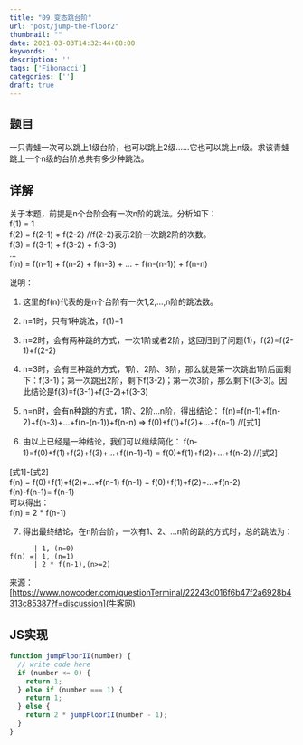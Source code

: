 ```yaml
---
title: "09.变态跳台阶"
url: "post/jump-the-floor2"
thumbnail: ""
date: 2021-03-03T14:32:44+08:00
keywords: ''
description: ''
tags: ['Fibonacci']
categories: ['']
draft: true
---
```


## 题目

一只青蛙一次可以跳上1级台阶，也可以跳上2级……它也可以跳上n级。求该青蛙跳上一个n级的台阶总共有多少种跳法。

## 详解

关于本题，前提是n个台阶会有一次n阶的跳法。分析如下：  
f(1) = 1  
f(2) = f(2-1) + f(2-2)  //f(2-2)表示2阶一次跳2阶的次数。  
f(3) = f(3-1) + f(3-2) + f(3-3)  
...  
f(n) = f(n-1) + f(n-2) + f(n-3) + ... + f(n-(n-1)) + f(n-n)

说明：  

1. 这里的f(n)代表的是n个台阶有一次1,2,...,n阶的跳法数。

2. n=1时，只有1种跳法，f(1)=1

3. n=2时，会有两种跳的方式，一次1阶或者2阶，这回归到了问题(1)，f(2)=f(2-1)+f(2-2)

4. n=3时，会有三种跳的方式，1阶、2阶、3阶，那么就是第一次跳出1阶后面剩下：f(3-1)；第一次跳出2阶，剩下f(3-2)；第一次3阶，那么剩下f(3-3)。因此结论是f(3)=f(3-1)+f(3-2)+f(3-3)

5. n=n时，会有n种跳的方式，1阶、2阶...n阶，得出结论：
f(n)=f(n-1)+f(n-2)+f(n-3)+...+f(n-(n-1))+f(n-n) => f(0)+f(1)+f(2)+...+f(n-1) //[式1]


6. 由以上已经是一种结论，我们可以继续简化：
f(n-1)=f(0)+f(1)+f(2)+f(3)+...+f((n-1)-1) = f(0)+f(1)+f(2)+...+f(n-2)  //[式2]

[式1]-[式2]  
f(n) = f(0)+f(1)+f(2)+...+f(n-1) 
f(n-1) = f(0)+f(1)+f(2)+...+f(n-2)  
f(n)-f(n-1)= f(n-1)  
可以得出：  
f(n) = 2 * f(n-1)  

7. 得出最终结论，在n阶台阶，一次有1、2、...n阶的跳的方式时，总的跳法为：
```
      | 1, (n=0)
f(n) =| 1, (n=1)
      | 2 * f(n-1),(n>=2)
```

来源：[https://www.nowcoder.com/questionTerminal/22243d016f6b47f2a6928b4313c85387?f=discussion](牛客网)

## JS实现

```javascript
function jumpFloorII(number) {
  // write code here
  if (number <= 0) {
    return 1;
  } else if (number === 1) {
    return 1;
  } else {
    return 2 * jumpFloorII(number - 1);
  }
}
```


